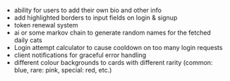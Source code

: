 - ability for users to add their own bio and other info
- add highlighted borders to input fields on login & signup
- token renewal system
- ai or some markov chain to generate random names for the fetched daily cats
- Login attempt calculator to cause cooldown on too many login requests
- client notifications for graceful error handling
- different colour backgrounds to cards with different rarity (common: blue, rare: pink, special: red, etc.)
